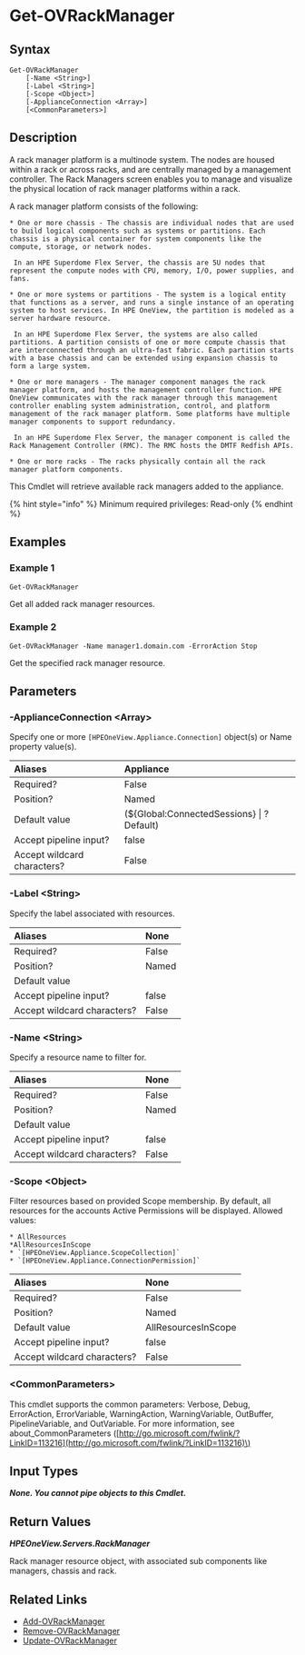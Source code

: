 ﻿---
description: Get claimed rack manage resource.
---

# Get-OVRackManager

## Syntax

```text
Get-OVRackManager
    [-Name <String>]
    [-Label <String>]
    [-Scope <Object>]
    [-ApplianceConnection <Array>]
    [<CommonParameters>]
```

## Description

A rack manager platform is a multinode system. The nodes are housed within a rack or across racks, and are centrally managed by a management controller. The Rack Managers screen enables you to manage and visualize the physical location of rack manager platforms within a rack.

A rack manager platform consists of the following:

    * One or more chassis - The chassis are individual nodes that are used to build logical components such as systems or partitions. Each chassis is a physical container for system components like the compute, storage, or network nodes.

     In an HPE Superdome Flex Server, the chassis are 5U nodes that represent the compute nodes with CPU, memory, I/O, power supplies, and fans.

    * One or more systems or partitions - The system is a logical entity that functions as a server, and runs a single instance of an operating system to host services. In HPE OneView, the partition is modeled as a server hardware resource.

     In an HPE Superdome Flex Server, the systems are also called partitions. A partition consists of one or more compute chassis that are interconnected through an ultra-fast fabric. Each partition starts with a base chassis and can be extended using expansion chassis to form a large system.

    * One or more managers - The manager component manages the rack manager platform, and hosts the management controller function. HPE OneView communicates with the rack manager through this management controller enabling system administration, control, and platform management of the rack manager platform. Some platforms have multiple manager components to support redundancy.

     In an HPE Superdome Flex Server, the manager component is called the Rack Management Controller (RMC). The RMC hosts the DMTF Redfish APIs.

    * One or more racks - The racks physically contain all the rack manager platform components.

This Cmdlet will retrieve available rack managers added to the appliance.

{% hint style="info" %}
Minimum required privileges: Read-only
{% endhint %}

## Examples

###  Example 1 

```text
Get-OVRackManager
```

Get all added rack manager resources.

###  Example 2 

```text
Get-OVRackManager -Name manager1.domain.com -ErrorAction Stop
```

Get the specified rack manager resource.

## Parameters

### -ApplianceConnection &lt;Array&gt;

Specify one or more `[HPEOneView.Appliance.Connection]` object(s) or Name property value(s).

| Aliases | Appliance |
| :--- | :--- |
| Required? | False |
| Position? | Named |
| Default value | (${Global:ConnectedSessions} &vert; ? Default) |
| Accept pipeline input? | false |
| Accept wildcard characters? | False |

### -Label &lt;String&gt;

Specify the label associated with resources.

| Aliases | None |
| :--- | :--- |
| Required? | False |
| Position? | Named |
| Default value |  |
| Accept pipeline input? | false |
| Accept wildcard characters? | False |

### -Name &lt;String&gt;

Specify a resource name to filter for.

| Aliases | None |
| :--- | :--- |
| Required? | False |
| Position? | Named |
| Default value |  |
| Accept pipeline input? | false |
| Accept wildcard characters? | False |

### -Scope &lt;Object&gt;

Filter resources based on provided Scope membership.  By default, all resources for the accounts Active Permissions will be displayed.  Allowed values:

    * AllResources
    *AllResourcesInScope
    * `[HPEOneView.Appliance.ScopeCollection]`
    * `[HPEOneView.Appliance.ConnectionPermission]`

| Aliases | None |
| :--- | :--- |
| Required? | False |
| Position? | Named |
| Default value | AllResourcesInScope |
| Accept pipeline input? | false |
| Accept wildcard characters? | False |

### &lt;CommonParameters&gt;

This cmdlet supports the common parameters: Verbose, Debug, ErrorAction, ErrorVariable, WarningAction, WarningVariable, OutBuffer, PipelineVariable, and OutVariable. For more information, see about\_CommonParameters \([http://go.microsoft.com/fwlink/?LinkID=113216](http://go.microsoft.com/fwlink/?LinkID=113216)\)

## Input Types

_**None.  You cannot pipe objects to this Cmdlet.**_

## Return Values

_**HPEOneView.Servers.RackManager**_

Rack manager resource object, with associated sub components like managers, chassis and rack.

## Related Links

* [Add-OVRackManager](add-ovrackmanager.md)
* [Remove-OVRackManager](remove-ovrackmanager.md)
* [Update-OVRackManager](update-ovrackmanager.md)
